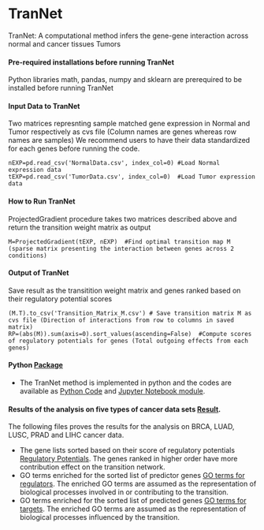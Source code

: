 # TranNet
TranNet: A computational method infers the gene-gene interaction across normal and cancer tissues Tumors
#### Pre-required installations before running TranNet
Python libraries math, pandas, numpy and sklearn are prerequired to be installed before running TranNet
#### Input Data to TranNet
Two matrices represnting sample matched gene expression in Normal and Tumor respectively as cvs file (Column names are genes whereas row names are samples) 
We recommend users to have their data standardized for each genes before running the code.
```
nEXP=pd.read_csv('NormalData.csv', index_col=0) #Load Normal expression data
tEXP=pd.read_csv('TumorData.csv', index_col=0)  #Load Tumor expression data
```
#### How to Run TranNet
ProjectedGradient procedure takes two matrices described above and return the transition weight matrix as output
```
M=ProjectedGradient(tEXP, nEXP)  #Find optimal transition map M (sparse matrix presenting the interaction between genes across 2 conditions)
```
#### Output of TranNet
Save result as the transitition weight matrix and genes ranked based on their regulatory potential scores
```
(M.T).to_csv('Transition_Matrix_M.csv') # Save transition matrix M as cvs file (Direction of interactions from row to columns in saved matrix) 
RP=(abs(M)).sum(axis=0).sort_values(ascending=False)  #Compute scores of regulatory potentials for genes (Total outgoing effects from each genes)
```
#### Python [Package](code) 
* The TranNet method is implemented in python and the codes are available as [Python Code](code/TranNet.py) and [Jupyter Notebook module](code/TranNet.ipynb).

#### Results of the analysis on five types of cancer data sets [Result](result).
The following files proves the results for the analysis on BRCA, LUAD, LUSC, PRAD and LIHC cancer data. 
* The gene lists sorted based on their score of regulatory potentials [Regulatory Potentials](result/Additional_File_1.xlsx). The genes ranked in higher order have more contribution effect on the transition network.
* GO terms enriched for the sorted list of predictor genes [GO terms for regulators](result/Additional_File_3.xlsx). The enriched GO terms are assumed as the representation of biological processes involved in or contributing to the transition.
* GO terms enriched for the sorted list of predicted genes [GO terms for targets](result/Additional_File_2.xlsx). The enriched GO terms are assumed as the representation of biological processes influenced by the transition.
